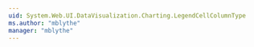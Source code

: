 ```yaml
---
uid: System.Web.UI.DataVisualization.Charting.LegendCellColumnType
ms.author: "mblythe"
manager: "mblythe"
---
```

